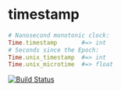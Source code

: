 timestamp
=========

```ruby
# Nanosecond monotonic clock:
Time.timestamp       #=> int
# Seconds since the Epoch:
Time.unix_timestamp  #=> int
Time.unix_microtime  #=> float
```

[![Build Status](https://travis-ci.org/phluid61/timestamp-gem.png)](https://travis-ci.org/phluid61/timestamp-gem)

